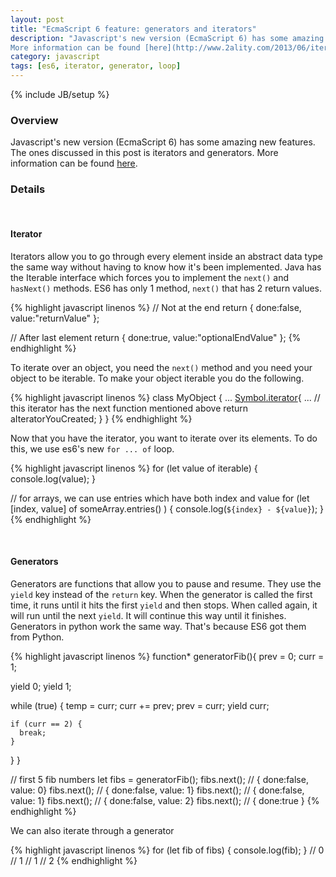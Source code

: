 ```yaml
---
layout: post
title: "EcmaScript 6 feature: generators and iterators"
description: "Javascript's new version (EcmaScript 6) has some amazing new features. The ones discussed in this post is iterators and generators.
More information can be found [here](http://www.2ality.com/2013/06/iterators-generators.html)."
category: javascript
tags: [es6, iterator, generator, loop]
---
```

{% include JB/setup %}

<!-- Overview -->
<h3>Overview</h3>

Javascript's new version (EcmaScript 6) has some amazing new features. The ones discussed in this post is iterators and generators.
More information can be found [here](http://www.2ality.com/2013/06/iterators-generators.html).

<!-- Details -->
<h3>Details</h3>

<br />
<!-- Iterator -->
<h4>Iterator</h4>

Iterators allow you to go through every element inside an abstract data type the same way without having to know how it's been implemented. Java has the Iterable interface which forces you to implement the `next()` and `hasNext()` methods. ES6 has only 1
method, `next()` that has 2 return values.

{% highlight javascript linenos %}
// Not at the end
return { done:false, value:"returnValue" };

// After last element
return { done:true, value:"optionalEndValue" };
{% endhighlight %}

To iterate over an object, you need the `next()` method and you need your object to be iterable. To make your object iterable you do the following.

{% highlight javascript linenos %}
class MyObject {
  ...
  [Symbol.iterator](){
    ...
    // this iterator has the next function mentioned above
    return aIteratorYouCreated;
  }
}
{% endhighlight %}

Now that you have the iterator, you want to iterate over its elements. To do this, we use es6's new `for ... of` loop.

{% highlight javascript linenos %}
for (let value of iterable) {
  console.log(value);
}

// for arrays, we can use entries which have both index and value
for (let [index, value] of someArray.entries() ) {
  console.log(`${index} - ${value}`);
}
{% endhighlight %}

<br />
<!-- Generators -->
<h4>Generators</h4>

Generators are functions that allow you to pause and resume. They use the `yield` key instead of the `return` key.
When the generator is called the first time, it runs until it hits the first `yield` and then stops. When called again, it will run until the next `yield`. It will continue this way until it finishes. Generators in python work the same way. That's because ES6 got them from Python.

{% highlight javascript linenos %}
function* generatorFib(){
  prev = 0;
  curr = 1;
  
  yield 0;
  yield 1;

  while (true) {
    temp = curr;
    curr += prev;
    prev = curr;
    yield curr;

    if (curr == 2) {
      break;
    }
  }
}

// first 5 fib numbers
let fibs = generatorFib();
fibs.next(); // { done:false, value: 0}
fibs.next(); // { done:false, value: 1}
fibs.next(); // { done:false, value: 1}
fibs.next(); // { done:false, value: 2}
fibs.next(); // { done:true }
{% endhighlight %}

We can also iterate through a generator

{% highlight javascript linenos %}
for (let fib of fibs) {
  console.log(fib);
}
// 0
// 1
// 1
// 2
{% endhighlight %}